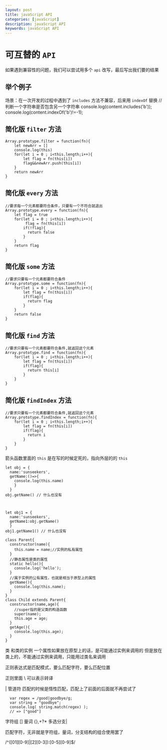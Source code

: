 ```yaml
---
layout: post
title: javaScript API
categories: [javaScript]
description: javaScript API
keywords: javaScript API
---
```


# 可互替的  `API`
如果遇到兼容性的问题，我们可以尝试用多个 `api` 改写，最后写出我们要的结果

## 举个例子

场景：在一次开发的过程中遇到了 `includes` 方法不兼容，后来用 `indexOf` 替换
//判断一个字符串是否包含另一个字符串
console.log(content.includes('b'));
console.log(content.indexOf('b')!=-1);

## 简化版 `filter` 方法

```
Array.prototype.filter = function(fn){
    let newArr = []
    console.log(this)
    for(let i = 0 ; i<this.length;i++){
        let flag = fn(this[i])
        flag&&newArr.push(this[i])
    }
    return newArr
}
```

## 简化版 `every` 方法

```
//要求每一个元素都要符合条件，只要有一个不符合就退出
Array.prototype.every = function(fn){
    let flag = true
    for(let i = 0 ; i<this.length;i++){
         flag = fn(this[i])
        if(!flag){
          return false
        }
    }
    return flag
}
```

## 简化版 `some` 方法

```
//要求只要有一个元素都要符合条件
Array.prototype.some = function(fn){
    for(let i = 0 ; i<this.length;i++){
        let flag = fn(this[i])
        if(flag){
          return flag
        }
    }
    return false
}
```


## 简化版 `find` 方法

```
//要求只要有一个元素都要符合条件,就返回这个元素
Array.prototype.find = function(fn){
    for(let i = 0 ; i<this.length;i++){
        let flag = fn(this[i])
        if(flag){
          return this[i]
        }
    }
}
```
## 简化版 `findIndex` 方法

```
//要求只要有一个元素都要符合条件,就返回这个元素
Array.prototype.findIndex = function(fn){
    for(let i = 0 ; i<this.length;i++){
        let flag = fn(this[i])
        if(flag){
          return i
        }
    }
}
```

箭头函数里面的 `this` 是在写的时候定死的，指向外层的的 `this`

```
let obj = {
  name:'sunseekers',
  getName:()=>{
    console.log(this.name)
    }
  }
obj.getName() // 什么也没有



let obj1 = {
  name:'sunseekers',
  getName1:obj.getName()
  }
obj1.getName1() // 什么也没有
```

```
class Parent{
  constructor(name){
    this.name = name;//实例的私有属性
  }
  //静态属性是类的属性
  static hello(){
    console.log('hello');
  }
  //属于实例的公有属性，也就是相当于原型上的属性
  getName(){
    console.log(this.name);
  }
}
class Child extends Parent{
  constructor(name,age){
    //super指的是父类的构造函数
    super(name);
    this.age = age;
  }
  getAge(){
    console.log(this.age);
  }
}
```

类 和类的实例
一个属性如果放在原型上的话，是可能通过实例来调用的
但是放在类上的，不能通过实例来调用，只能用过类名来调用


正则表达式是匹配模式，要么匹配字符，要么匹配位置

正则里面 \ 可以表示转译

| 管道符 匹配的时候是惰性匹配，匹配上了前面的后面就不再尝试了

```
  var regex = /good|goodbye/g;
  var string = "goodbye";
  console.log( string.match(regex) );
  // => ["good"]
```

字符组  []
量词 {},+?*
多选分支|

匹配字符，无非就是字符组，量词，分支结构的组合使用罢了

/^([01][0-9]|[2][0-3]):[0-5][0-9]$/



